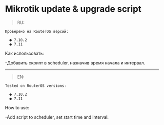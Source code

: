 # Mikrotik update & upgrade script

>RU:
```
Проверено на RouterOS версий: 

  ● 7.10.2
  ● 7.11
```
Как использовать:

-Добавить скрипт в scheduler, назначив время начала и интервал.
 ___
>EN:
```
Tested on RouterOS versions:

  ● 7.10.2
  ● 7.11
```
How to use:

-Add script to scheduler, set start time and interval.
